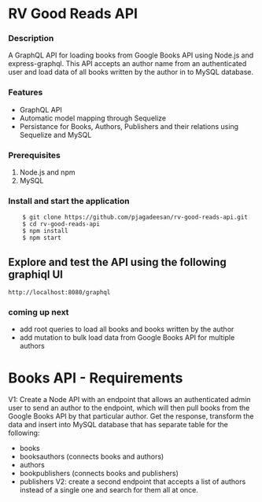 # RV Good Reads API

### Description

A GraphQL API for loading books from Google Books API using Node.js and express-graphql.
This API accepts an author name from an authenticated user and load data of all books written by the author in to MySQL database.

### Features

- GraphQL API
- Automatic model mapping through Sequelize
- Persistance for Books, Authors, Publishers and their relations using Sequelize and MySQL

### Prerequisites

1. Node.js and npm
2. MySQL

### Install and start the application

```
    $ git clone https://github.com/pjagadeesan/rv-good-reads-api.git
    $ cd rv-good-reads-api
    $ npm install
    $ npm start
```

## Explore and test the API using the following graphiql UI

```
http://localhost:8080/graphql
```

### coming up next

- add root queries to load all books and books written by the author
- add mutation to bulk load data from Google Books API for multiple authors

# Books API - Requirements

V1: Create a Node API with an endpoint that allows an authenticated admin user to send an author to the endpoint, which will then pull books from the Google Books API by that particular author. Get the response, transform the data and insert into MySQL database that has separate table for the following:

- books
- booksauthors (connects books and authors)
- authors
- bookpublishers (connects books and publishers)
- publishers
  V2: create a second endpoint that accepts a list of authors instead of a single one and search for them all at once.
